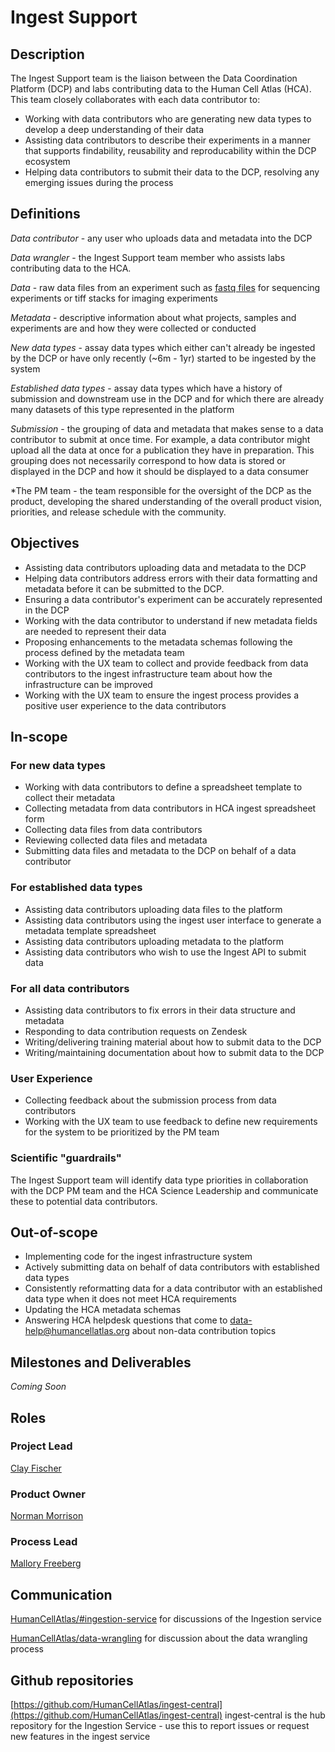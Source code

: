 # Ingest Support

## Description

The Ingest Support team is the liaison between the Data Coordination Platform (DCP) and labs contributing data to the Human Cell Atlas (HCA). This team closely collaborates with each data contributor to:

* Working with data contributors who are generating new data types to develop a deep understanding of their data
* Assisting data contributors to describe their experiments in a manner that supports findability, reusability and reproducability within the DCP ecosystem
* Helping data contributors to submit their data to the DCP, resolving any emerging issues during the process

## Definitions

*Data contributor* - any user who uploads data and metadata into the DCP

*Data wrangler* -  the Ingest Support team member who assists labs contributing data to the HCA.

*Data* - raw data files from an experiment such as [fastq files](https://en.wikipedia.org/wiki/FASTQ_format) for sequencing experiments or tiff stacks for imaging experiments

*Metadata* - descriptive information about what projects, samples and experiments are and how they were collected or conducted

*New data types* - assay data types which either can't already be ingested by the DCP or have only recently (~6m - 1yr) started to be ingested by the system

*Established data types* - assay data types which have a history of submission and downstream use in the DCP and for which there are already many datasets of this type represented in the platform

*Submission* - the grouping of data and metadata that makes sense to a data contributor to submit at once time. For example, a data contributor might upload all the data at once for a publication they have in preparation. This grouping does not necessarily correspond to how data is stored or displayed in the DCP and how it should be displayed to a data consumer

*The PM team - the team responsible for the oversight of the DCP as the product, developing the shared understanding of the overall product vision, priorities, and release schedule with the community.

## Objectives

- Assisting data contributors uploading data and metadata to the DCP
- Helping data contributors address errors with their data formatting and metadata before it can be submitted to the DCP. 
- Ensuring a data contributor's experiment can be accurately represented in the DCP
- Working with the data contributor to understand if new metadata fields are needed to represent their data
- Proposing enhancements to the metadata schemas following the process defined by the metadata team
- Working with the UX team to collect and provide feedback from data contributors to the ingest infrastructure team about how the infrastructure can be improved
- Working with the UX team to ensure the ingest process provides a positive user experience to the data contributors

## In-scope

### For new data types

- Working with data contributors to define a spreadsheet template to collect their metadata
- Collecting metadata from data contributors in HCA ingest spreadsheet form
- Collecting data files from data contributors
- Reviewing collected data files and metadata
- Submitting data files and metadata to the DCP on behalf of a data contributor

### For established data types

- Assisting data contributors uploading data files to the platform
- Assisting data contributors using the ingest user interface to generate a metadata template spreadsheet
- Assisting data contributors uploading metadata to the platform
- Assisting data contributors who wish to use the Ingest API to submit data

### For all data contributors

- Assisting data contributors to fix errors in their data structure and metadata 
- Responding to data contribution requests on Zendesk
- Writing/delivering training material about how to submit data to the DCP
- Writing/maintaining documentation about how to submit data to the DCP

### User Experience

- Collecting feedback about the submission process from data contributors
- Working with the UX team to use feedback to define new requirements for the system to be prioritized by the PM team

### Scientific "guardrails" 

The Ingest Support team will identify data type priorities in collaboration with the DCP PM team and the HCA Science Leadership and communicate these to potential data contributors.

## Out-of-scope

- Implementing code for the ingest infrastructure system
- Actively submitting data on behalf of data contributors with established data types
- Consistently reformatting data for a data contributor with an established data type when it does not meet HCA requirements
- Updating the HCA metadata schemas 
- Answering HCA helpdesk questions that come to data-help@humancellatlas.org about non-data contribution topics

## Milestones and Deliverables

_Coming Soon_

## Roles

### Project Lead

[Clay Fischer](mailto:clmfisch@ucsc.edu)

### Product Owner

[Norman Morrison](mailto:norman@ebi.ac.uk)

### Process Lead

[Mallory Freeberg](mailto:mfreeberg@ebi.ac.uk)

## Communication

[HumanCellAtlas/#ingestion-service](https://humancellatlas.slack.com/messages/ingestion-service) for discussions of the Ingestion service

[HumanCellAtlas/data-wrangling](https://humancellatlas.slack.com/messages/data-wrangling) for discussion about the data wrangling process

## Github repositories

[https://github.com/HumanCellAtlas/ingest-central](https://github.com/HumanCellAtlas/ingest-central)
ingest-central is the hub repository for the Ingestion Service - use this to report issues or request new features in the ingest service
